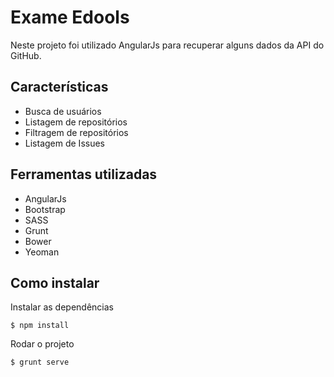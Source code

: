 # Exame Edools
Neste projeto foi utilizado AngularJs para recuperar alguns dados da API do GitHub.
 
## Características
* Busca de usuários
* Listagem de repositórios
* Filtragem de repositórios
* Listagem de Issues
 
## Ferramentas utilizadas
* AngularJs
* Bootstrap
* SASS
* Grunt
* Bower
* Yeoman

## Como instalar

Instalar as dependências

```
$ npm install
```


Rodar o projeto

```
$ grunt serve
```
